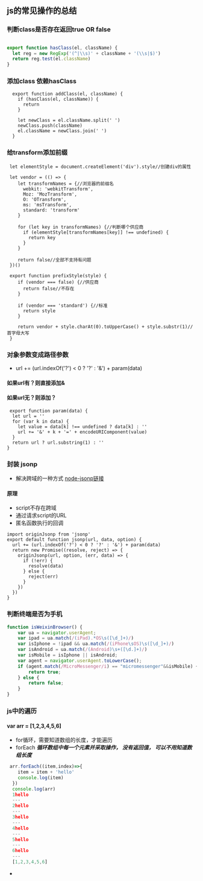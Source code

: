 ## js的常见操作的总结
### 判断class是否存在**返回true OR false**
``` js

export function hasClass(el, className) {
  let reg = new RegExp('(^|\\s)' + className + '(\\s|$)')
  return reg.test(el.className)
}
```
### 添加class **依赖hasClass**
```
  export function addClass(el, className) {
    if (hasClass(el, className)) {
      return
    }

    let newClass = el.className.split(' ')
    newClass.push(className)
    el.className = newClass.join(' ')
  }
```
### 给transform添加前缀
```
 let elementStyle = document.createElement('div').style//创建div的属性

 let vendor = (() => {
    let transformNames = {//浏览器的前缀名
      webkit: 'webkitTransform',
      Moz: 'MozTransform',
      O: 'OTransform',
      ms: 'msTransform',
      standard: 'transform'
    }

    for (let key in transformNames) {//判断哪个供应商
      if (elementStyle[transformNames[key]] !== undefined) {
        return key
      }
    }

    return false//全部不支持有问题
 })()

 export function prefixStyle(style) {
    if (vendor === false) {//供应商
      return false//不存在
    }

    if (vendor === 'standard') {//标准
      return style
    }

    return vendor + style.charAt(0).toUpperCase() + style.substr(1)//首字母大写
 }
```
### 对象参数变成路径参数 
* url += (url.indexOf('?') < 0 ? '?' : '&') + param(data) 
#### **如果url有？则直接添加&**</br>
#### **如果url无？则添加？**
```
 export function param(data) {
  let url = ''
  for (var k in data) {
    let value = data[k] !== undefined ? data[k] : ''
    url += '&' + k + '=' + encodeURIComponent(value)
  }
  return url ? url.substring(1) : ''
}
```
### 封装 jsonp
* 解决跨域的一种方式 [node-jsonp链接](https://www.npmjs.com/package/node-jsonp)
#### 原理  
* script不存在跨域
* 通过请求script的URL
* 匿名函数执行的回调

```
import originJsonp from 'jsonp'
export default function jsonp(url, data, option) {
  url += (url.indexOf('?') < 0 ? '?' : '&') + param(data)
  return new Promise((resolve, reject) => {
    originJsonp(url, option, (err, data) => {
      if (!err) {
        resolve(data)
      } else {
        reject(err)
      }
    })
  })
}
```
### 判断终端是否为手机
``` javascript
function isWeixinBrowser() {
    var ua = navigator.userAgent;
    var ipad = ua.match(/(iPad).*OS\s([\d_]+)/)
    var isIphone = !ipad && ua.match(/(iPhone\sOS)\s([\d_]+)/)
    var isAndroid = ua.match(/(Android)\s+([\d.]+)/)
    var isMobile = isIphone || isAndroid;
    var agent = navigator.userAgent.toLowerCase();
    if (agent.match(/MicroMessenger/i) == "micromessenger"&&isMobile) {
        return true;
    } else {
        return false;
    }
}
```
### js中的遍历
#### var arr = [1,2,3,4,5,6]
* for循环，需要知道数组的长度，才能遍历
* forEach ***循环数组中每一个元素并采取操作， 没有返回值， 可以不用知道数组长度***
``` javascript
 arr.forEach((item,index)=>{
    item = item + 'hello'
    console.log(item)
  })
  console.log(arr)
  1hello
  ---
  2hello
  ---
  3hello
  ---
  4hello
  ---
  5hello
  ---
  6hello
  ---
  [1,2,3,4,5,6]
```
  
* 



